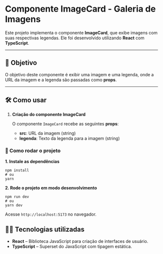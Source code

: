 # Componente ImageCard - Galeria de Imagens

Este projeto implementa o componente **ImageCard**, que exibe imagens com suas respectivas legendas. Ele foi desenvolvido utilizando **React** com **TypeScript**.

---

## 🎯 Objetivo

O objetivo deste componente é exibir uma imagem e uma legenda, onde a URL da imagem e a legenda são passadas como **props**.

---

## 🛠️ Como usar

1. **Criação do componente ImageCard**
    
    O componente `ImageCard` recebe as seguintes **props**:
    
    - **src**: URL da imagem (string)
    - **legenda**: Texto da legenda para a imagem (string)

### **🚀 Como rodar o projeto**

**1. Instale as dependências**

```
npm install
# ou
yarn
```

**2. Rode o projeto em modo desenvolvimento**

```
npm run dev
# ou
yarn dev
```

Acesse `http://localhost:5173` no navegador.

## 🧑‍💻 Tecnologias utilizadas

- **React** – Biblioteca JavaScript para criação de interfaces de usuário.
- **TypeScript** – Superset do JavaScript com tipagem estática.
